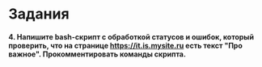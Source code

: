 # Задания
#### 4. Напишите bash-скрипт с обработкой статусов и ошибок, который проверить, что на странице https://it.is.mysite.ru есть текст "Про важное". Прокомментировать команды скрипта.
